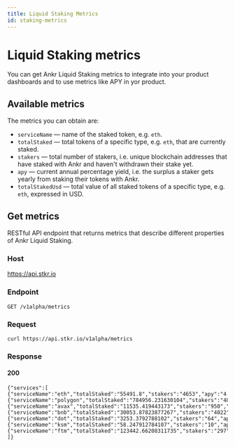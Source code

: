 ```yaml
---
title: Liquid Staking Metrics
id: staking-metrics
---
```



# Liquid Staking metrics

You can get Ankr Liquid Staking metrics to integrate into your product dashboards and to use metrics like APY in yor product.

## Available metrics

The metrics you can obtain are:

* `serviceName` — name of the staked token, e.g. `eth`. 
* `totalStaked` — total tokens of a specific type, e.g. `eth`, that are currently staked.
* `stakers` — total number of stakers, i.e. unique blockchain addresses that have staked with Ankr and haven't withdrawn their stake yet.   
* `apy` — current annual percentage yield, i.e. the surplus a staker gets yearly from staking their tokens with Ankr.
* `totalStakedUsd` — total value of all staked tokens of a specific type, e.g. `eth`, expressed in USD.

## Get metrics

RESTful API endpoint that returns metrics that describe different properties of Ankr Liquid Staking.

### Host 

https://api.stkr.io

### Endpoint

`GET /v1alpha/metrics`

### Request

```
curl https://api.stkr.io/v1alpha/metrics
```

### Response

#### 200
```
{"services":[
{"serviceName":"eth","totalStaked":"55491.8","stakers":"4653","apy":"4.97","totalStakedUsd":"109650687"},
{"serviceName":"polygon","totalStaked":"784956.231630104","stakers":"480","apy":"8.821321624","totalStakedUsd":"510221.5506"},
{"serviceName":"avax","totalStaked":"11535.419443173","stakers":"950","apy":"8.127504167228558","totalStakedUsd":"328759.4541"},
{"serviceName":"bnb","totalStaked":"30053.87823877267","stakers":"4022","apy":"5.741214848742271","totalStakedUsd":"9881715.165"},
{"serviceName":"dot","totalStaked":"3253.3792788102","stakers":"64","apy":"13.0479764","totalStakedUsd":"32924.1983"},
{"serviceName":"ksm","totalStaked":"58.247912784107","stakers":"10","apy":"15.4233560","totalStakedUsd":"4782.15364"},
{"serviceName":"ftm","totalStaked":"123442.66208311735","stakers":"297","apy":"14.4010684","totalStakedUsd":"51129.95063"}
]}
```